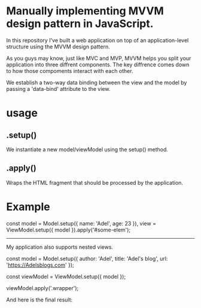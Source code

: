 # Manually implementing MVVM design pattern in JavaScript.

In this repository I've built a web application on top of an application-level structure using the MVVM design pattern.

As you guys may know, just like MVC and MVP, MVVM helps you split your application into three diffrent components. The key diffrence comes down to how those compoments interact with each other.

We establish a two-way data binding between the view and the model by passing a 'data-bind' attribute to the view.

# usage

## .setup()

We instantiate a new model/viewModel using the setup() method.

## .apply()

Wraps the HTML fragment that should be processed by the application.

# Example

const
  model = Model.setup({
    name: 'Adel',
    age: 23
  }),
  view = ViewModel.setup({ model }).apply('#some-elem');

---------------------------------------------------------

My application also supports nested views.

<script type="text/template" class="inner-template">
  <span class="span1" >
    <span class="span2" >So far So good!</span>
  </span>
</script>

<script type='text/template' class='outer-template'>
  <ul>
    <li><%= author %></li>
    <li><%= title %></li>
    <li><%= url %></li>
    <li>
      <span data-bind='template: { \"name\": \".inner-template\" }' ></span>
    </li>
  </ul>
</script>

<div class='wrapper' data-bind='template: { \"name\": \".outer-template\" }' ></div>

const model = Model.setup({
   author: 'Adel',
   title: 'Adel\'s blog',
   url: 'https://Adelsblogs.com'
});

const viewModel = ViewModel.setup({ model });

viewModel.apply('.wrapper');

And here is the final result:
<script type='text/template' class='outer-template'>
  <ul>
    <li><%= author %></li>
    <li><%= title %></li>
    <li><%= url %></li>
    <li>
      <span data-bind='template: { \"name\": \".inner-template\" }' >
        <span class="span1" >
          <span class="span2" >So far So good!</span>
        </span>
      </span>
    </li>
  </ul>
</script>